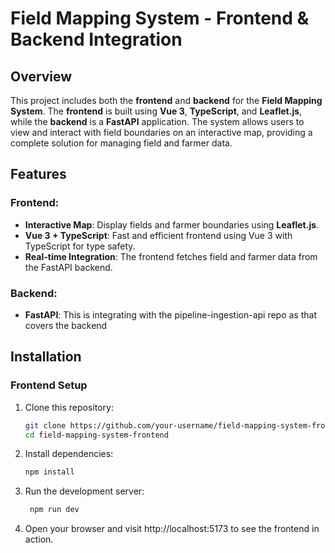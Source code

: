 # Field Mapping System - Frontend & Backend Integration

## Overview

This project includes both the **frontend** and **backend** for the **Field Mapping System**. The **frontend** is built using **Vue 3**, **TypeScript**, and **Leaflet.js**, while the **backend** is a **FastAPI** application. The system allows users to view and interact with field boundaries on an interactive map, providing a complete solution for managing field and farmer data.

## Features

### Frontend:

- **Interactive Map**: Display fields and farmer boundaries using **Leaflet.js**.
- **Vue 3 + TypeScript**: Fast and efficient frontend using Vue 3 with TypeScript for type safety.
- **Real-time Integration**: The frontend fetches field and farmer data from the FastAPI backend.

### Backend:

- **FastAPI**: This is integrating with the pipeline-ingestion-api repo as that covers the backend

## Installation

### Frontend Setup

1. Clone this repository:

   ```bash
   git clone https://github.com/your-username/field-mapping-system-frontend.git
   cd field-mapping-system-frontend
   ```

2. Install dependencies:
   ```bash
   npm install
   ```
3. Run the development server:

   ```bash
    npm run dev
   ```

4. Open your browser and visit http://localhost:5173 to see the frontend in action.

